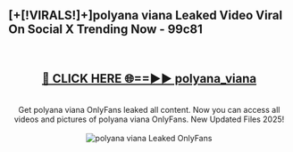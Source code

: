 <h2>[+[!VIRALS!]+]polyana viana Leaked Video Viral On Social X Trending Now - 99c81</h2>
<br>
<div align="center">
<h2><a href="https://libra.edu.pl?polyana_viana" rel="nofollow">🔴 CLICK HERE 🌐==►► polyana_viana</a></h2>
<br>
Get polyana viana OnlyFans leaked all content. Now you can access all videos and pictures of polyana viana OnlyFans. New Updated Files 2025!
<br>
<br>
<a href="https://libra.edu.pl?polyana_viana" rel="nofollow" data-target="animated-image.originalLink"><img src="https://i.ibb.co.com/WyWwxjT/player-gif2.gif" alt="polyana viana Leaked OnlyFans" style="max-width: 100%; display: inline-block;" data-target="animated-image.originalImage"></a>
</div>
<br>